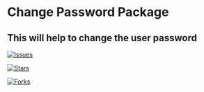 # Change Password Package

## This will help to change the user password

[![Issues](https://img.shields.io/github/issues/sagautam5/changepassword
)](https://github.com/sagautam5/changepassword/issues)

[![Stars](https://img.shields.io/github/stars/sagautam5/changepassword
)](https://github.com/sagautam5/changepassword/stargazers)

[![Forks](https://img.shields.io/github/forks/sagautam5/changepassword
)](https://github.com/sagautam5/changepassword/stargazers)